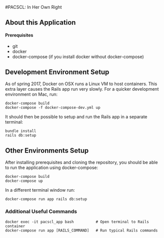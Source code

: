 #PACSCL: In Her Own Right

## About this Application

#### Prerequisites

- git
- docker
- docker-compose (if you install docker without docker-compose)

## Development Environment Setup

As of spring 2017, Docker on OSX runs a Linux VM to host containers. This extra layer
causes the Rails app run very slowly. For a quicker development environment on Mac, run:

    docker-compose build
    docker-compose -f docker-compose-dev.yml up

It should then be possible to setup and run the Rails app in a separate terminal:

    bundle install
    rails db:setup

## Other Environments Setup

After installing prerequisites and cloning the repository, you should be able to
run the application using docker-compose:

    docker-compose build
    docker-compose up

In a different terminal window run:

    docker-compose run app rails db:setup

### Additional Useful Commands

    docker exec -it pacscl_app bash          # Open terminal to Rails container
    docker-compose run app [RAILS_COMMAND]   # Run typical Rails commands